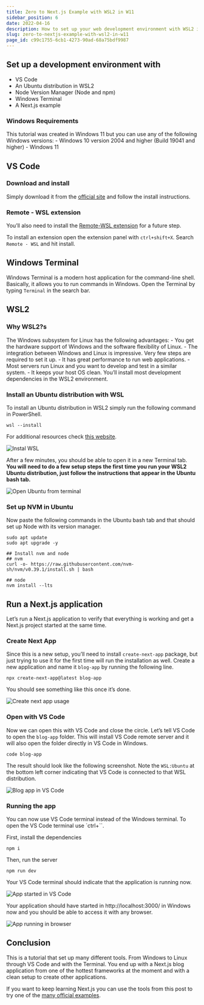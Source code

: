 ```yaml
---
title: Zero to Next.js Example with WSL2 in W11
sidebar_position: 6
date: 2022-04-16
description: How to set up your web development environment with WSL2 in Windows 11 to run a Next.js example.
slug: zero-to-nextjs-example-with-wsl2-in-w11
page_id: c99c1755-6cb1-4273-90ad-68a75bdf9987
---
```




## Set up a development environment with

- VS Code
- An Ubuntu distribution in WSL2
- Node Version Manager (Node and npm)
- Windows Terminal
- A Next.js example

### Windows Requirements


This tutorial was created in Windows 11 but you can use any of the following Windows versions: - Windows 10 version 2004 and higher (Build 19041 and higher) - Windows 11


## VS Code


### Download and install


Simply download it from the [official site](https://code.visualstudio.com/download) and follow the install instructions.


### Remote - WSL extension


You’ll also need to install the [Remote-WSL extension](https://marketplace.visualstudio.com/items?itemName=ms-vscode-remote.remote-wsl) for a future step.


To install an extension open the extension panel with `ctrl+shift+X`. Search `Remote - WSL` and hit install.


## Windows Terminal


Windows Terminal is a modern host application for the command-line shell. Basically, it allows you to run commands in Windows. Open the Terminal by typing `Terminal` in the search bar.


## WSL2


### Why WSL2?s


The Windows subsystem for Linux has the following advantages: - You get the hardware support of Windows and the software flexibility of Linux. - The integration between Windows and Linux is impressive. Very few steps are required to set it up. - It has great performance to run web applications. - Most servers run Linux and you want to develop and test in a similar system. - It keeps your host OS clean. You’ll install most development dependencies in the WSL2 environment.


### Install an Ubuntu distribution with WSL


To install an Ubuntu distribution in WSL2 simply run the following command in PowerShell.


```text
wsl --install
```


For additional resources check [this website](https://docs.microsoft.com/en-us/windows/wsl/install).


![Instal WSL](/images/docs/1089865260.png)


After a few minutes, you should be able to open it in a new Terminal tab. **You will need to do a few setup steps the first time you run your WSL2 Ubuntu distribution, just follow the instructions that appear in the Ubuntu bash tab.**


![Open Ubuntu from terminal](/images/docs/2038276324.gif)


### Set up NVM in Ubuntu


Now paste the following commands in the Ubuntu bash tab and that should set up Node with its version manager.


```text
sudo apt update
sudo apt upgrade -y

## Install nvm and node
## nvm
curl -o- https://raw.githubusercontent.com/nvm-sh/nvm/v0.39.1/install.sh | bash

## node
nvm install --lts
```


## Run a Next.js application


Let’s run a Next.js application to verify that everything is working and get a Next.js project started at the same time.


### Create Next App


Since this is a new setup, you’ll need to install `create-next-app` package, but just trying to use it for the first time will run the installation as well. Create a new application and name it `blog-app` by running the following line.


```text
npx create-next-app@latest blog-app
```


You should see something like this once it’s done.


![Create next app usage](/images/docs/2088943018.png)


### Open with VS Code


Now we can open this with VS Code and close the circle. Let’s tell VS Code to open the `blog-app` folder. This will install VS Code remote server and it will also open the folder directly in VS Code in Windows.


```text
code blog-app
```


The result should look like the following screenshot. Note the `WSL:Ubuntu` at the bottom left corner indicating that VS Code is connected to that WSL distribution.


![Blog app in VS Code](/images/docs/14215319.png)


### Running the app


You can now use VS Code terminal instead of the Windows terminal. To open the VS Code terminal use `ctrl+``.


First, install the dependencies


```text
npm i
```


Then, run the server


```text
npm run dev
```


Your VS Code terminal should indicate that the application is running now.


![App started in VS Code](/images/docs/1208757097.png)


Your application should have started in http://localhost:3000/ in Windows now and you should be able to access it with any browser.


![App running in browser](/images/docs/697954683.png)


## Conclusion


This is a tutorial that set up many different tools. From Windows to Linux through VS Code and with the Terminal. You end up with a Next.js blog application from one of the hottest frameworks at the moment and with a clean setup to create other applications.


If you want to keep learning Next.js you can use the tools from this post to try one of the [many official examples](https://nextjs.org/examples).

